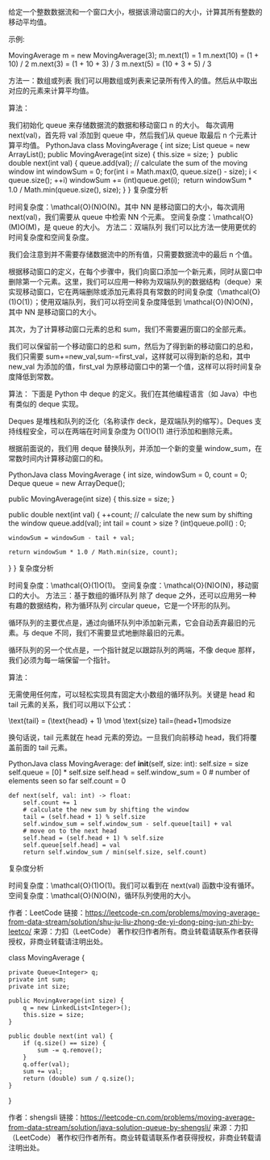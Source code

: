 给定一个整数数据流和一个窗口大小，根据该滑动窗口的大小，计算其所有整数的移动平均值。

示例:

MovingAverage m = new MovingAverage(3);
m.next(1) = 1
m.next(10) = (1 + 10) / 2
m.next(3) = (1 + 10 + 3) / 3
m.next(5) = (10 + 3 + 5) / 3


方法一：数组或列表
我们可以用数组或列表来记录所有传入的值。然后从中取出对应的元素来计算平均值。

算法：

我们初始化 queue 来存储数据流的数据和移动窗口 n 的大小。
每次调用 next(val)，首先将 val 添加到 queue 中，然后我们从 queue 取最后 n 个元素计算平均值。
PythonJava
class MovingAverage {
  int size;
  List queue = new ArrayList<Integer>();
  public MovingAverage(int size) {
    this.size = size;
  }
​
  public double next(int val) {
    queue.add(val);
    // calculate the sum of the moving window
    int windowSum = 0;
    for(int i = Math.max(0, queue.size() - size); i < queue.size(); ++i)
      windowSum += (int)queue.get(i);
​
    return windowSum * 1.0 / Math.min(queue.size(), size);
  }
}
复杂度分析

时间复杂度：\mathcal{O}(N)O(N)。其中 NN 是移动窗口的大小，每次调用 next(val)，我们需要从 queue 中检索 NN 个元素。
空间复杂度：\mathcal{O}(M)O(M)，是 queue 的大小。
方法二：双端队列
我们可以比方法一使用更优的时间复杂度和空间复杂度。

我们会注意到并不需要存储数据流中的所有值，只需要数据流中的最后 n 个值。

根据移动窗口的定义，在每个步骤中，我们向窗口添加一个新元素，同时从窗口中删除第一个元素。这里，我们可以应用一种称为双端队列的数据结构（deque）来实现移动窗口，它在两端删除或添加元素将具有常数的时间复杂度（\mathcal{O}(1)O(1)）；使用双端队列，我们可以将空间复杂度降低到 \mathcal{O}(N)O(N)，其中 NN 是移动窗口的大小。


其次，为了计算移动窗口元素的总和 sum，我们不需要遍历窗口的全部元素。

我们可以保留前一个移动窗口的总和 sum，然后为了得到新的移动窗口的总和，我们只需要 sum+=new_val,sum-=first_val，这样就可以得到新的总和，其中 new_val 为添加的值，first_val 为原移动窗口中的第一个值，这样可以将时间复杂度降低到常数。

算法：
下面是 Python 中 deque 的定义。我们在其他编程语言（如 Java）中也有类似的 deque 实现。

Deques 是堆栈和队列的泛化（名称读作 deck，是双端队列的缩写）。Deques 支持线程安全，可以在两端在时间复杂度为 O(1)O(1) 进行添加和删除元素。

根据前面说的，我们用 deque 替换队列，并添加一个新的变量 window_sum，在常数时间内计算移动窗口的和。

PythonJava
class MovingAverage {
  int size, windowSum = 0, count = 0;
  Deque queue = new ArrayDeque<Integer>();
    
  public MovingAverage(int size) {
    this.size = size;
  }

  public double next(int val) {
    ++count;
    // calculate the new sum by shifting the window
    queue.add(val);
    int tail = count > size ? (int)queue.poll() : 0;
     
    windowSum = windowSum - tail + val;

    return windowSum * 1.0 / Math.min(size, count);
  }
}
复杂度分析

时间复杂度：\mathcal{O}(1)O(1)。
空间复杂度：\mathcal{O}(N)O(N)，移动窗口的大小。
方法三：基于数组的循环队列
除了 deque 之外，还可以应用另一种有趣的数据结构，称为循环队列 circular queue，它是一个环形的队列。


循环队列的主要优点是，通过向循环队列中添加新元素，它会自动丢弃最旧的元素。与 deque 不同，我们不需要显式地删除最旧的元素。

循环队列的另一个优点是，一个指针就足以跟踪队列的两端，不像 deque 那样，我们必须为每一端保留一个指针。

算法：

无需使用任何库，可以轻松实现具有固定大小数组的循环队列。关键是 head 和 tail 元素的关系，我们可以用以下公式：

\text{tail} = (\text{head} + 1) \mod \text{size}
tail=(head+1)modsize

换句话说，tail 元素就在 head 元素的旁边。一旦我们向前移动 head，我们将覆盖前面的 tail 元素。


PythonJava
class MovingAverage:
    def __init__(self, size: int):
        self.size = size
        self.queue = [0] * self.size
        self.head = self.window_sum = 0
        # number of elements seen so far
        self.count = 0
    
    def next(self, val: int) -> float:
        self.count += 1
        # calculate the new sum by shifting the window
        tail = (self.head + 1) % self.size
        self.window_sum = self.window_sum - self.queue[tail] + val
        # move on to the next head
        self.head = (self.head + 1) % self.size
        self.queue[self.head] = val
        return self.window_sum / min(self.size, self.count)
复杂度分析

时间复杂度：\mathcal{O}(1)O(1)。我们可以看到在 next(val) 函数中没有循环。
空间复杂度：\mathcal{O}(N)O(N)，循环队列使用的大小。

作者：LeetCode
链接：https://leetcode-cn.com/problems/moving-average-from-data-stream/solution/shu-ju-liu-zhong-de-yi-dong-ping-jun-zhi-by-leetco/
来源：力扣（LeetCode）
著作权归作者所有。商业转载请联系作者获得授权，非商业转载请注明出处。


class MovingAverage {

    private Queue<Integer> q;
    private int sum;
    private int size;

    public MovingAverage(int size) {
        q = new LinkedList<Integer>();
        this.size = size;
    }
    
    public double next(int val) {
        if (q.size() == size) {
            sum -= q.remove();
        }
        q.offer(val);
        sum += val;
        return (double) sum / q.size();
    }
}

作者：shengsli
链接：https://leetcode-cn.com/problems/moving-average-from-data-stream/solution/java-solution-queue-by-shengsli/
来源：力扣（LeetCode）
著作权归作者所有。商业转载请联系作者获得授权，非商业转载请注明出处。